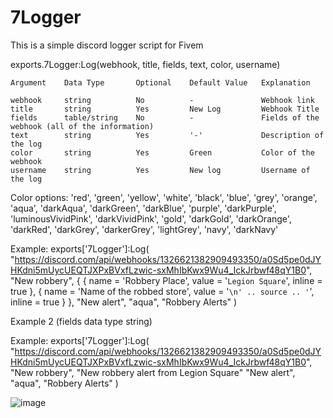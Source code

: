 # 7Logger
This is a simple discord logger script for Fivem

exports.7Logger:Log(webhook, title, fields, text, color, username)

    Argument	Data Type	    Optional	Default Value	Explanation

    webhook	    string	        No 	        -	            Webhook link
    title	    string	        Yes	        New Log	        Webhook Title
    fields      table/string    No          -               Fields of the webhook (all of the information)
    text	    string	        Yes	        '-'	            Description of the log
    color	    string	        Yes     	Green	        Color of the webhook
    username    string          Yes         New log         Username of the log

Color options: 'red', 'green', 'yellow', 'white', 'black', 'blue', 'grey', 'orange', 'aqua', 'darkAqua', 'darkGreen', 'darkBlue', 'purple', 'darkPurple', 'luminousVividPink', 'darkVividPink', 'gold', 'darkGold', 'darkOrange', 'darkRed', 'darkGrey', 'darkerGrey', 'lightGrey', 'navy', 'darkNavy'

Example: 
exports['7Logger']:Log(
    "https://discord.com/api/webhooks/1326621382909493350/a0Sd5pe0dJYHKdni5mUycUEQTJXPxBVxfLzwic-sxMhIbKwx9Wu4_IckJrbwf48qY1B0",
    "New robbery",
    {
        {
            name = 'Robbery Place',
            value = '`Legion Square`',
            inline = true
        },
        {
            name = 'Name of the robbed store',
            value = '```\n' .. source .. '```',
            inline = true
        }
    },
    "New alert",
    "aqua",
    "Robbery Alerts"
) 

Example 2 (fields data type string)

Example: exports['7Logger']:Log(
    "https://discord.com/api/webhooks/1326621382909493350/a0Sd5pe0dJYHKdni5mUycUEQTJXPxBVxfLzwic-sxMhIbKwx9Wu4_IckJrbwf48qY1B0",
    "New robbery",
    "New robbery alert from Legion Square"
    "New alert",
    "aqua",
    "Robbery Alerts"
)


![image](https://github.com/user-attachments/assets/dc87661a-3e76-4232-bb25-dc7917401453)
